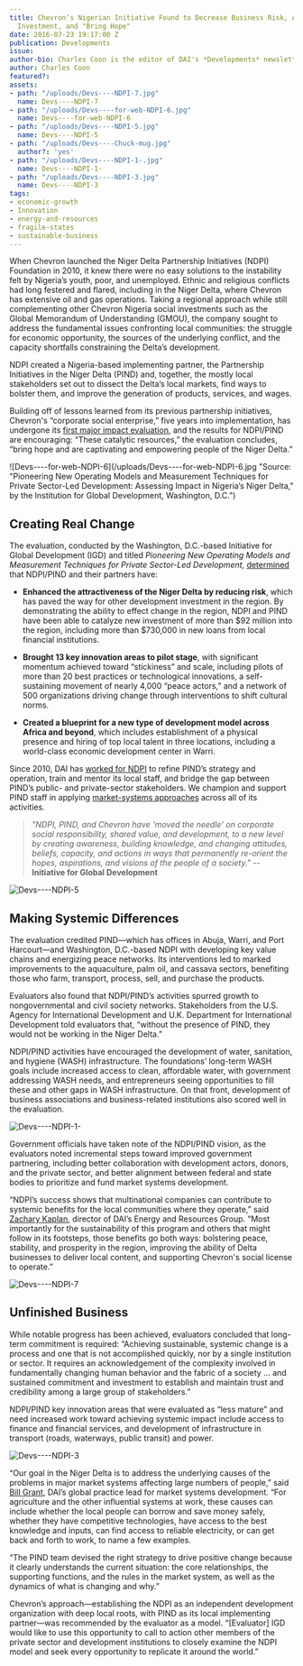 ```yaml
---
title: Chevron’s Nigerian Initiative Found to Decrease Business Risk, Attract Local
  Investment, and "Bring Hope"
date: 2016-07-23 19:17:00 Z
publication: Developments
issue: 
author-bio: Charles Coon is the editor of DAI's *Developments* newsletter.
author: Charles Coon
featured?: 
assets:
- path: "/uploads/Devs----NDPI-7.jpg"
  name: Devs----NDPI-7
- path: "/uploads/Devs----for-web-NDPI-6.jpg"
  name: Devs----for-web-NDPI-6
- path: "/uploads/Devs----NDPI-5.jpg"
  name: Devs----NDPI-5
- path: "/uploads/Devs----Chuck-mug.jpg"
  author?: 'yes'
- path: "/uploads/Devs----NDPI-1-.jpg"
  name: Devs----NDPI-1-
- path: "/uploads/Devs----NDPI-3.jpg"
  name: Devs----NDPI-3
tags:
- economic-growth
- Innovation
- energy-and-resources
- fragile-states
- sustainable-business
---
```


When Chevron launched the Niger Delta Partnership Initiatives (NDPI) Foundation in 2010, it knew there were no easy solutions to the instability felt by Nigeria’s youth, poor, and unemployed. Ethnic and religious conflicts had long festered and flared, including in the Niger Delta, where Chevron has extensive oil and gas operations. Taking a regional approach while still complementing other Chevron Nigeria social investments such as the Global Memorandum of Understanding (GMOU), the company sought to address the fundamental issues confronting local communities: the struggle for economic opportunity, the sources of the underlying conflict, and the capacity shortfalls constraining the Delta’s development.




NDPI created a Nigeria-based implementing partner, the Partnership Initiatives in the Niger Delta (PIND) and, together, the mostly local stakeholders set out to dissect the Delta’s local markets, find ways to bolster them, and improve the generation of products, services, and wages.

Building off of lessons learned from its previous partnership initiatives, Chevron's “corporate social enterprise,” five years into implementation, has undergone its [first major impact evaluation](http://www.pindfoundation.org/homepage/pind-ndpi-impact-assessment-report/), and the results for NDPI/PIND are encouraging: “These catalytic resources,” the evaluation concludes, “bring hope and are captivating and empowering people of the Niger Delta.”

![Devs----for-web-NDPI-6](/uploads/Devs----for-web-NDPI-6.jpg "Source: "Pioneering New Operating Models and Measurement Techniques for Private Sector-Led Development: Assessing Impact in Nigeria’s Niger Delta," by the Institution for Global Development, Washington, D.C.") 

## Creating Real Change

The evaluation, conducted by the Washington, D.C.-based Initiative for Global Development (IGD) and titled *Pioneering New Operating Models and Measurement Techniques for Private Sector-Led Development,* [determined](http://dai-global-developments.com/articles/unveiling-a-new-methodology-for-measuring-development-impact-on-market-systems/) that NDPI/PIND and their partners have:

* **Enhanced the attractiveness of the Niger Delta by reducing risk**, which has paved the way for other development investment in the region. By demonstrating the ability to effect change in the region, NDPI and PIND have been able to catalyze new investment of more than $92 million into the region, including more than $730,000 in new loans from local financial institutions.

* **Brought 13 key innovation areas to pilot stage**, with significant momentum achieved toward “stickiness” and scale, including pilots of more than 20 best practices or technological innovations, a self-sustaining movement of nearly 4,000 “peace actors,” and a network of 500 organizations driving change through interventions to shift cultural norms. 

* **Created a blueprint for a new type of development model across Africa and beyond**, which includes establishment of a physical presence and hiring of top local talent in three locations, including a world-class economic development center in Warri.

Since 2010, DAI has [worked for NDPI](http://dai.com/our-work/projects/nigeria%E2%80%94foundation-partnership-initiatives-niger-delta-pind) to refine PIND’s strategy and operation, train and mentor its local staff, and bridge the gap between PIND’s public- and private-sector stakeholders. We champion and support PIND staff in applying [market-systems approaches](http://dai-global-developments.com/articles/market-systems-development-a-primer-on-pro-poor-programming/) across all of its activities.

> *"NDPI, PIND, and Chevron have 'moved the needle' on corporate social responsibility, shared value, and development, to a new level by creating awareness, building knowledge, and changing attitudes, beliefs, capacity, and actions in ways that permanently re-orient the hopes, aspirations, and visions of the people of a society."* -- **Initiative for Global Development**

![Devs----NDPI-5](/uploads/Devs----NDPI-5.jpg "Members of the Catfish Farmers Association of Nigeria (CAFAN) at their association’s office in Ugehelli, Delta state, Nigeria. CAFAN joined with PIND and feed distributors aquaculture demonstrations and learn how to maintain proper association records. Source: IGD.") 

## Making Systemic Differences

The evaluation credited PIND—which has offices in Abuja, Warri, and Port Harcourt—and Washington, D.C.-based NDPI with developing key value chains and energizing peace networks. Its interventions led to marked improvements to the aquaculture, palm oil, and cassava sectors, benefiting those who farm, transport, process, sell, and purchase the products. 

Evaluators also found that NDPI/PIND’s activities spurred growth to nongovernmental and civil society networks. Stakeholders from the U.S. Agency for International Development and U.K. Department for International Development told evaluators that, “without the presence of PIND, they would not be working in the Niger Delta.”

NDPI/PIND activities have encouraged the development of water, sanitation, and hygiene (WASH) infrastructure. The foundations’ long-term WASH goals include increased access to clean, affordable water, with government addressing WASH needs, and entrepreneurs seeing opportunities to fill these and other gaps in WASH infrastructure. On that front, development of business associations and business-related institutions also scored well in the evaluation.

![Devs----NDPI-1-](/uploads/Devs----NDPI-1-.jpg "Ejiro Eshareturi (far right) of Ideal Women Advancement Initiative partners with PIND to build the capacity of women to be leaders and agents of peace within their communities. Source: IGD.") 

Government officials have taken note of the NDPI/PIND vision, as the evaluators noted incremental steps toward improved government partnering, including better collaboration with development actors, donors, and the private sector, and better alignment between federal and state bodies to prioritize and fund market systems development.

“NDPI’s success shows that multinational companies can contribute to systemic benefits for the local communities where they operate,” said [Zachary Kaplan](http://dai.com/who-we-are/our-team/zach-kaplan), director of DAI’s Energy and Resources Group. “Most importantly for the sustainability of this program and others that might follow in its footsteps, those benefits go both ways: bolstering peace, stability, and prosperity in the region, improving the ability of Delta businesses to deliver local content, and supporting Chevron's social license to operate.”

![Devs----NDPI-7](/uploads/Devs----NDPI-7.jpg "Small-scale processing equipment for palm oil extraction is locally fabricated in partnership with associations of fabricators and the Nigerian Institute for Palm Oil Research. Source: IGD.") 

## Unfinished Business

While notable progress has been achieved, evaluators concluded that long-term commitment is required: “Achieving sustainable, systemic change is a process and one that is not accomplished quickly, nor by a single institution or sector. It requires an acknowledgement of the complexity involved in fundamentally changing human behavior and the fabric of a society … and sustained commitment and investment to establish and maintain trust and credibility among a large group of stakeholders.”

NDPI/PIND key innovation areas that were evaluated as “less mature” and need increased work toward achieving systemic impact include access to finance and financial services, and development of infrastructure in transport (roads, waterways, public transit) and power.

![Devs----NDPI-3](/uploads/Devs----NDPI-3.jpg "NDPI and PIND build connections with government leaders during the Niger Delta Development Forums (NDDFs). Left to right, Ayebaesin Beredugo, Executive Assistant, Rivers State Government; Ambassador Joe Keshi, Director, BRACED Commission and Ambassador Robert Perry, Vice President, Corporate Council on Africa, led discussions during the first session of NDDF Washington, DC on October 28, 2015. Source: IGD.") 

“Our goal in the Niger Delta is to address the underlying causes of the problems in major market systems affecting large numbers of people,” said [Bill Grant](http://dai.com/who-we-are/our-team/bill-grant), DAI’s global practice lead for market systems development. “For agriculture and the other influential systems at work, these causes can include whether the local people can borrow and save money safely, whether they have competitive technologies, have access to the best knowledge and inputs, can find access to reliable electricity, or can get back and forth to work, to name a few examples.

“The PIND team devised the right strategy to drive positive change because it clearly understands the current situation: the core relationships, the supporting functions, and the rules in the market system, as well as the dynamics of what is changing and why.”

Chevron’s approach—establishing the NDPI as an independent development organization with deep local roots, with PIND as its local implementing partner—was recommended by the evaluator as a model. “[Evaluator] IGD would like to use this opportunity to call to action other members of the private sector and development institutions to closely examine the NDPI model and seek every opportunity to replicate it around the world.”

